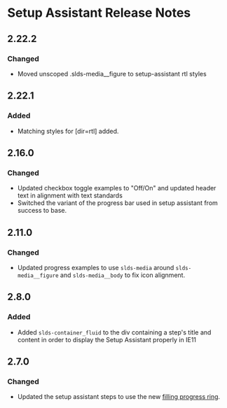 <!-- Release notes authoring guidelines: http://keepachangelog.com/ -->

# Setup Assistant Release Notes

<!-- ## [Unreleased] -->
## 2.22.2

### Changed

- Moved unscoped .slds-media__figure to setup-assistant rtl styles

## 2.22.1

### Added

- Matching styles for [dir=rtl] added.

## 2.16.0

### Changed

- Updated checkbox toggle examples to "Off/On" and updated header text in alignment with text standards
- Switched the variant of the progress bar used in setup assistant from success to base.

## 2.11.0

### Changed

- Updated progress examples to use `slds-media` around `slds-media__figure` and `slds-media__body` to fix icon alignment.

## 2.8.0

### Added

- Added `slds-container_fluid` to the div containing a step's title and content in order to display the Setup Assistant properly in IE11

## 2.7.0

### Changed

- Updated the setup assistant steps to use the new [filling progress ring](https://lightningdesignsystem.com/components/progress-ring/?example=progress-ring-partially-filled&variant=base).
